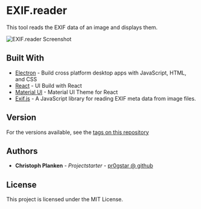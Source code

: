 # EXIF.reader

This tool reads the EXIF data of an image and displays them.

![EXIF.reader Screenshot](EXIF.reader/screenshots/screenshot001.png)

<!-- ## Getting Started

These instructions will get you a copy of the project up and running on your local machine for development and testing purposes. See deployment for notes on how to deploy the project on a live system. -->

<!-- ### Prerequisites

What things you need to install the software and how to install them

```
Give examples
``` -->

<!-- ### Installing

A step by step series of examples that tell you have to get a development env running

Say what the step will be

```
Give the example
```

And repeat

```
until finished
```

End with an example of getting some data out of the system or using it for a little demo -->

## Built With

* [Electron](https://electronjs.org/docs) - Build cross platform desktop apps with JavaScript, HTML, and CSS
* [React](https://reactjs.org/docs/hello-world.html) - UI Build with React
* [Material UI](http://www.material-ui.com) - Material UI Theme for React
* [Exif.js](https://github.com/exif-js/exif-js) - A JavaScript library for reading EXIF meta data from image files.

<!-- ## Contributing

Please read [CONTRIBUTING.md](https://gist.github.com/PurpleBooth/b24679402957c63ec426) for details on our code of conduct, and the process for submitting pull requests to us. -->

## Version

<!-- We use [SemVer](http://semver.org/) for versioning. -->
For the versions available, see the [tags on this repository](https://github.com/pr0gstar/EXIF.reader/tags)

## Authors

* **Christoph Planken** - *Projectstarter* - [pr0gstar @ github](https://github.com/pr0gstar)

## License

This project is licensed under the MIT License.<!--  - see the [LICENSE.md](LICENSE.md) file for details -->
